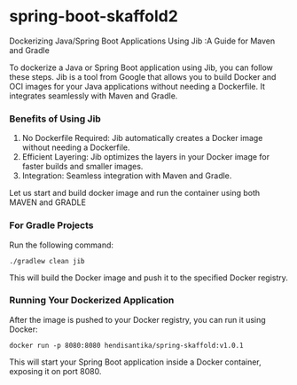 # spring-boot-skaffold2

Dockerizing Java/Spring Boot Applications Using Jib :A Guide for Maven and Gradle

To dockerize a Java or Spring Boot application using Jib, you can follow these steps. Jib is a tool from Google that
allows you to build Docker and OCI images for your Java applications without needing a Dockerfile. It integrates
seamlessly with Maven and Gradle.

### Benefits of Using Jib

1. No Dockerfile Required: Jib automatically creates a Docker image without needing a Dockerfile.
2. Efficient Layering: Jib optimizes the layers in your Docker image for faster builds and smaller images.
3. Integration: Seamless integration with Maven and Gradle.

Let us start and build docker image and run the container using both MAVEN and GRADLE

### For Gradle Projects

Run the following command:

```shell
./gradlew clean jib
```

This will build the Docker image and push it to the specified Docker registry.

### Running Your Dockerized Application

After the image is pushed to your Docker registry, you can run it using Docker:

```shell
docker run -p 8080:8080 hendisantika/spring-skaffold:v1.0.1
```

This will start your Spring Boot application inside a Docker container, exposing it on port 8080.

